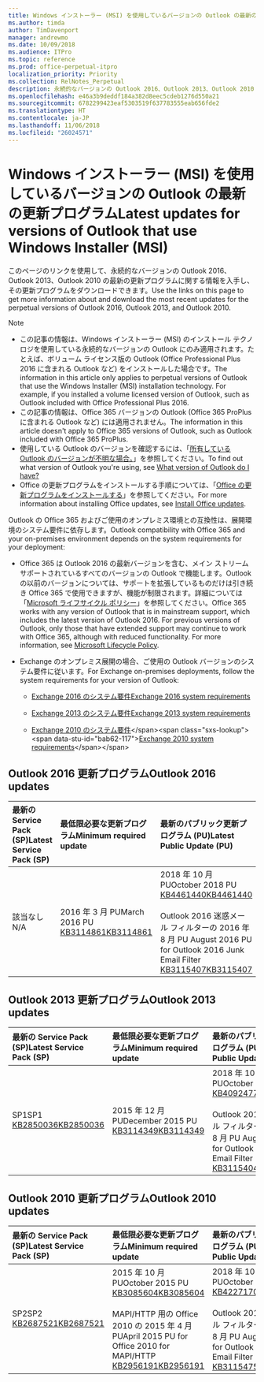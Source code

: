 ```yaml
---
title: Windows インストーラー (MSI) を使用しているバージョンの Outlook の最新の更新プログラム
ms.author: timda
author: TimDavenport
manager: andrewmo
ms.date: 10/09/2018
ms.audience: ITPro
ms.topic: reference
ms.prod: office-perpetual-itpro
localization_priority: Priority
ms.collection: RelNotes_Perpetual
description: 永続的なバージョンの Outlook 2016、Outlook 2013、Outlook 2010 の最新の更新プログラムに関する情報へのリンクを IT 技術者に提供します
ms.openlocfilehash: e46a3b9deddf184a382d8eec5cdeb1276d550a21
ms.sourcegitcommit: 6782299423eaf5303519f637783555eab656fde2
ms.translationtype: HT
ms.contentlocale: ja-JP
ms.lasthandoff: 11/06/2018
ms.locfileid: "26024571"
---
```

# <a name="latest-updates-for-versions-of-outlook-that-use-windows-installer-msi"></a><span data-ttu-id="bab62-103">Windows インストーラー (MSI) を使用しているバージョンの Outlook の最新の更新プログラム</span><span class="sxs-lookup"><span data-stu-id="bab62-103">Latest updates for versions of Outlook that use Windows Installer (MSI)</span></span>

<span data-ttu-id="bab62-104">このページのリンクを使用して、永続的なバージョンの Outlook 2016、Outlook 2013、Outlook 2010 の最新の更新プログラムに関する情報を入手し、その更新プログラムをダウンロードできます。</span><span class="sxs-lookup"><span data-stu-id="bab62-104">Use the links on this page to get more information about and download the most recent updates for the perpetual versions of Outlook 2016, Outlook 2013, and Outlook 2010.</span></span>
  
> [!NOTE]
> - <span data-ttu-id="bab62-p101">この記事の情報は、Windows インストーラー (MSI) のインストール テクノロジを使用している永続的なバージョンの Outlook にのみ適用されます。たとえば、ボリューム ライセンス版の Outlook (Office Professional Plus 2016 に含まれる Outlook など) をインストールした場合です。</span><span class="sxs-lookup"><span data-stu-id="bab62-p101">The information in this article only applies to perpetual versions of Outlook that use the Windows Installer (MSI) installation technology. For example, if you installed a volume licensed version of Outlook, such as Outlook included with Office Professional Plus 2016.</span></span>
> - <span data-ttu-id="bab62-107">この記事の情報は、Office 365 バージョンの Outlook (Office 365 ProPlus に含まれる Outlook など) には適用されません。</span><span class="sxs-lookup"><span data-stu-id="bab62-107">The information in this article doesn't apply to Office 365 versions of Outlook, such as Outlook included with Office 365 ProPlus.</span></span>
> - <span data-ttu-id="bab62-108">使用している Outlook のバージョンを確認するには、「[所有している Outlook のバージョンが不明な場合。](https://support.office.com/article/b3a9568c-edb5-42b9-9825-d48d82b2257c)」を参照してください。</span><span class="sxs-lookup"><span data-stu-id="bab62-108">To find out what version of Outlook you're using, see [What version of Outlook do I have?](https://support.office.com/article/b3a9568c-edb5-42b9-9825-d48d82b2257c)</span></span>
> - <span data-ttu-id="bab62-109">Office の更新プログラムをインストールする手順については、「[Office の更新プログラムをインストールする](https://support.office.com/article/2ab296f3-7f03-43a2-8e50-46de917611c5)」を参照してください。</span><span class="sxs-lookup"><span data-stu-id="bab62-109">For more information about installing Office updates, see [Install Office updates](https://support.office.com/article/2ab296f3-7f03-43a2-8e50-46de917611c5).</span></span> 
  
<span data-ttu-id="bab62-110">Outlook の Office 365 およびご使用のオンプレミス環境との互換性は、展開環境のシステム要件に依存します。</span><span class="sxs-lookup"><span data-stu-id="bab62-110">Outlook compatibility with Office 365 and your on-premises environment depends on the system requirements for your deployment:</span></span>
  
- <span data-ttu-id="bab62-p102">Office 365 は Outlook 2016 の最新バージョンを含む、メイン ストリーム サポートされているすべてのバージョンの Outlook で機能します。Outlook の以前のバージョンについては、サポートを拡張しているものだけは引き続き Office 365 で使用できますが、機能が制限されます。詳細については「[Microsoft ライフサイクル ポリシー](https://support.microsoft.com/lifecycle)」を参照してください。</span><span class="sxs-lookup"><span data-stu-id="bab62-p102">Office 365 works with any version of Outlook that is in mainstream support, which includes the latest version of Outlook 2016. For previous versions of Outlook, only those that have extended support may continue to work with Office 365, although with reduced functionality. For more information, see [Microsoft Lifecycle Policy](https://support.microsoft.com/lifecycle).</span></span>
    
- <span data-ttu-id="bab62-114">Exchange のオンプレミス展開の場合、ご使用の Outlook バージョンのシステム要件に従います。</span><span class="sxs-lookup"><span data-stu-id="bab62-114">For Exchange on-premises deployments, follow the system requirements for your version of Outlook:</span></span>
    
  - [<span data-ttu-id="bab62-115">Exchange 2016 のシステム要件</span><span class="sxs-lookup"><span data-stu-id="bab62-115">Exchange 2016 system requirements</span></span>](https://docs.microsoft.com/Exchange/plan-and-deploy/system-requirements)
    
  - [<span data-ttu-id="bab62-116">Exchange 2013 のシステム要件</span><span class="sxs-lookup"><span data-stu-id="bab62-116">Exchange 2013 system requirements</span></span>](https://docs.microsoft.com/exchange/exchange-2013-system-requirements-exchange-2013-help)
    
  - <span data-ttu-id="bab62-117">[Exchange 2010 のシステム要件](https://docs.microsoft.com/previous-versions/office/exchange-server-2010/aa996719(v=exchg.141))</span><span class="sxs-lookup"><span data-stu-id="bab62-117">[Exchange 2010 system requirements](https://docs.microsoft.com/previous-versions/office/exchange-server-2010/aa996719(v=exchg.141))</span></span>

   
## <a name="outlook-2016-updates"></a><span data-ttu-id="bab62-118">Outlook 2016 更新プログラム</span><span class="sxs-lookup"><span data-stu-id="bab62-118">Outlook 2016 updates</span></span>

|<span data-ttu-id="bab62-119">**最新の Service Pack (SP)**</span><span class="sxs-lookup"><span data-stu-id="bab62-119">**Latest Service Pack (SP)**</span></span>|<span data-ttu-id="bab62-120">**最低限必要な更新プログラム**</span><span class="sxs-lookup"><span data-stu-id="bab62-120">**Minimum required update**</span></span>|<span data-ttu-id="bab62-121">**最新のパブリック更新プログラム (PU)**</span><span class="sxs-lookup"><span data-stu-id="bab62-121">**Latest Public Update (PU)**</span></span>|
|:-----|:-----|:-----|
|<span data-ttu-id="bab62-122">該当なし</span><span class="sxs-lookup"><span data-stu-id="bab62-122">N/A</span></span>  <br/> |<span data-ttu-id="bab62-123">2016 年 3 月 PU</span><span class="sxs-lookup"><span data-stu-id="bab62-123">March 2016 PU</span></span> <br/>[<span data-ttu-id="bab62-124">KB3114861</span><span class="sxs-lookup"><span data-stu-id="bab62-124">KB3114861</span></span>](https://support.microsoft.com/help/3114861) <br/> |<span data-ttu-id="bab62-125">2018 年 10 月 PU</span><span class="sxs-lookup"><span data-stu-id="bab62-125">October 2018 PU</span></span> <br/>[<span data-ttu-id="bab62-126">KB4461440</span><span class="sxs-lookup"><span data-stu-id="bab62-126">KB4461440</span></span>](https://support.microsoft.com/help/4461440) <br/><br/> <span data-ttu-id="bab62-127">Outlook 2016 迷惑メール フィルターの 2016 年 8 月 PU </span><span class="sxs-lookup"><span data-stu-id="bab62-127">August 2016 PU for Outlook 2016 Junk Email Filter</span></span>  <br/>[<span data-ttu-id="bab62-128">KB3115407</span><span class="sxs-lookup"><span data-stu-id="bab62-128">KB3115407</span></span>](https://support.microsoft.com/help/3115407) <br/> |
   
## <a name="outlook-2013-updates"></a><span data-ttu-id="bab62-129">Outlook 2013 更新プログラム</span><span class="sxs-lookup"><span data-stu-id="bab62-129">Outlook 2013 updates</span></span>

|<span data-ttu-id="bab62-130">**最新の Service Pack (SP)**</span><span class="sxs-lookup"><span data-stu-id="bab62-130">**Latest Service Pack (SP)**</span></span>|<span data-ttu-id="bab62-131">**最低限必要な更新プログラム**</span><span class="sxs-lookup"><span data-stu-id="bab62-131">**Minimum required update**</span></span>|<span data-ttu-id="bab62-132">**最新のパブリック更新プログラム (PU)**</span><span class="sxs-lookup"><span data-stu-id="bab62-132">**Latest Public Update (PU)**</span></span>|
|:-----|:-----|:-----|
|<span data-ttu-id="bab62-133">SP1</span><span class="sxs-lookup"><span data-stu-id="bab62-133">SP1</span></span>  <br/>[<span data-ttu-id="bab62-134">KB2850036</span><span class="sxs-lookup"><span data-stu-id="bab62-134">KB2850036</span></span>](https://go.microsoft.com/fwlink/p/?LinkId=512538) <br/> |<span data-ttu-id="bab62-135">2015 年 12 月 PU</span><span class="sxs-lookup"><span data-stu-id="bab62-135">December 2015 PU</span></span> <br/>[<span data-ttu-id="bab62-136">KB3114349</span><span class="sxs-lookup"><span data-stu-id="bab62-136">KB3114349</span></span>](https://support.microsoft.com/kb/3114349) <br/> |<span data-ttu-id="bab62-137">2018 年 10 月 PU</span><span class="sxs-lookup"><span data-stu-id="bab62-137">October 2018 PU</span></span> <br/>[<span data-ttu-id="bab62-138">KB4092477</span><span class="sxs-lookup"><span data-stu-id="bab62-138">KB4092477</span></span>](https://support.microsoft.com/help/4092477) <br/><br/>  <span data-ttu-id="bab62-139">Outlook 2013 迷惑メール フィルターの 2016 年 8 月 PU </span><span class="sxs-lookup"><span data-stu-id="bab62-139">August 2016 PU for Outlook 2013 Junk Email Filter</span></span> <br/> [<span data-ttu-id="bab62-140">KB3115404</span><span class="sxs-lookup"><span data-stu-id="bab62-140">KB3115404</span></span>](https://support.microsoft.com/kb/3115404) <br/> |
   
## <a name="outlook-2010-updates"></a><span data-ttu-id="bab62-141">Outlook 2010 更新プログラム</span><span class="sxs-lookup"><span data-stu-id="bab62-141">Outlook 2010 updates</span></span>

|<span data-ttu-id="bab62-142">**最新の Service Pack (SP)**</span><span class="sxs-lookup"><span data-stu-id="bab62-142">**Latest Service Pack (SP)**</span></span>|<span data-ttu-id="bab62-143">**最低限必要な更新プログラム**</span><span class="sxs-lookup"><span data-stu-id="bab62-143">**Minimum required update**</span></span>|<span data-ttu-id="bab62-144">**最新のパブリック更新プログラム (PU)**</span><span class="sxs-lookup"><span data-stu-id="bab62-144">**Latest Public Update (PU)**</span></span>|
|:-----|:-----|:-----|
|<span data-ttu-id="bab62-145">SP2</span><span class="sxs-lookup"><span data-stu-id="bab62-145">SP2</span></span> <br/>[<span data-ttu-id="bab62-146">KB2687521</span><span class="sxs-lookup"><span data-stu-id="bab62-146">KB2687521</span></span>](https://go.microsoft.com/fwlink/p/?LinkId=512542) <br/> |<span data-ttu-id="bab62-147">2015 年 10 月 PU</span><span class="sxs-lookup"><span data-stu-id="bab62-147">October 2015 PU</span></span> <br/> [<span data-ttu-id="bab62-148">KB3085604</span><span class="sxs-lookup"><span data-stu-id="bab62-148">KB3085604</span></span>](https://support.microsoft.com/kb/3085604) <br/><br/>  <span data-ttu-id="bab62-149">MAPI/HTTP 用の Office 2010 の 2015 年 4 月 PU</span><span class="sxs-lookup"><span data-stu-id="bab62-149">April 2015 PU for Office 2010 for MAPI/HTTP</span></span> <br/> [<span data-ttu-id="bab62-150">KB2956191</span><span class="sxs-lookup"><span data-stu-id="bab62-150">KB2956191</span></span>](https://support.microsoft.com/ja-JP/help/2956191/april-14-2015-update-for-office-2010-kb2956191) <br/> |<span data-ttu-id="bab62-151">2018 年 10 月 PU</span><span class="sxs-lookup"><span data-stu-id="bab62-151">October 2018 PU</span></span> <br/>[<span data-ttu-id="bab62-152">KB4227170</span><span class="sxs-lookup"><span data-stu-id="bab62-152">KB4227170</span></span>](https://support.microsoft.com/help/4227170) <br/><br/>  <span data-ttu-id="bab62-153">Outlook 2010 迷惑メール フィルターの 2016 年 8 月 PU </span><span class="sxs-lookup"><span data-stu-id="bab62-153">August 2016 PU for Outlook 2010 Junk Email Filter</span></span> <br/> [<span data-ttu-id="bab62-154">KB3115475</span><span class="sxs-lookup"><span data-stu-id="bab62-154">KB3115475</span></span>](https://support.microsoft.com/kb/3115475) <br/> |
   

